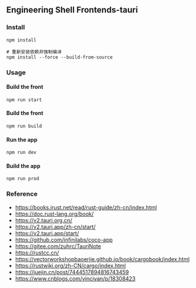 ## Engineering Shell Frontends-tauri

### Install

```
npm install

# 重新安装依赖并强制编译
npm install --force --build-from-source
```

### Usage

#### Build the front

```
npm run start
```

#### Build the front

```
npm run build
```

#### Run the app

```
npm run dev
```

#### Build the app

```
npm run prod
```

### Reference

* https://books.irust.net/read/rust-guide/zh-cn/index.html
* https://doc.rust-lang.org/book/
* https://v2.tauri.org.cn/
* https://v2.tauri.app/zh-cn/start/
* https://v2.tauri.app/start/
* https://github.com/infinilabs/coco-app
* https://gitee.com/zuhrc/TauriNote
* https://rustcc.cn/
* https://vectorworkshopbaoerjie.github.io/book/cargobook/index.html
* https://rustwiki.org/zh-CN/cargo/index.html
* https://juejin.cn/post/7444517894816743459
* https://www.cnblogs.com/vinciyan/p/18308423




